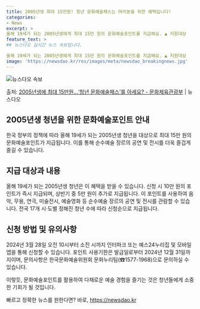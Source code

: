 ```yaml
---
title: 2005년생 최대 15만원! 청년 문화예술패스는 여러분을 위한 혜택입니다!
categories:
- News
excerpt: >
올해 19세가 되는 2005년생에게 최대 15만 원의 문화예술포인트를 지급해요. ▲ 지원대상   올해 19세…
feature_text: >
## 뉴스다오 실시간 뉴스 속보입니다.

올해 19세가 되는 2005년생에게 최대 15만 원의 문화예술포인트를 지급해요. ▲ 지원대상   올해 19세…
image: 'https://newsdao.kr/res/images/meta/newsdao_breakingnews.jpg'
---
```


![뉴스다오 속보](https://newsdao.kr/res/images/meta/newsdao_breakingnews.jpg)

<p>출처: <a href="https://newsdao.kr/3695" rel="dofollow">2005년생에 최대 15만원…‘청년 문화예술패스’를 아세요? - 문화체육관광부</a> | 뉴스다오</p>

<h2 data-ke-size="size26">2005년생 청년을 위한 문화예술포인트 안내</h2>

한국 정부의 정책에 따라 올해 19세가 되는 2005년생 청년을 대상으로 최대 15만 원의 문화예술포인트가 지급됩니다. 이를 통해 순수예술 장르의 공연 및 전시를 더욱 즐겁게 즐길 수 있습니다.

<h2 data-ke-size="size24">지급 대상과 내용</h2>

<p data-ke-size="size16">올해 19세가 되는 2005년생 청년은 이 혜택을 받을 수 있습니다. 신청 시 10만 원의 포인트가 즉시 지급되며, 상반기 중 5만 원이 추가로 지급됩니다. 이 포인트를 사용하여 음악, 무용, 연극, 미술전시, 예술영화 등 순수예술 장르의 공연 및 전시를 관람할 수 있습니다. 전국 17개 시·도별 정해진 청년 수에 따라 신청순으로 지급됩니다.</p>

<h2 data-ke-size="size24">신청 방법 및 유의사항</h2>

<p data-ke-size="size16">2024년 3월 28일 오전 10시부터 소진 시까지 인터파크 또는 예스24누리집 및 모바일 앱을 통해 신청할 수 있습니다. 포인트 사용기한은 발급일로부터 2024년 12월 31일까지이며, 문의사항은 한국문화예술위원회 문화누리팀(☎1577-1968)으로 문의하실 수 있습니다.</p>

이렇듯, 문화예술포인트를 활용하여 다채로운 예술 경험을 즐기는 것은 청년들에게 소중한 기회가 될 것입니다. 

빠르고 정확한 뉴스를 원한다면? 바로, <a href="https://newsdao.kr" rel="dofollow">https://newsdao.kr</a>


    
